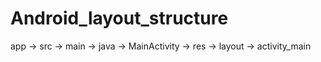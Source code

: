 # Android_layout_structure
app -> src -> main -> java -> MainActivity
                   -> res -> layout -> activity_main
